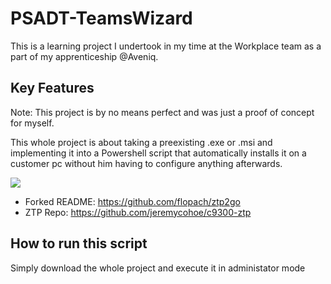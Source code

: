 # PSADT-TeamsWizard

This is a learning project I undertook in my time at the Workplace team as a part of my apprenticeship @Aveniq.



## Key Features

Note: This project is by no means perfect and was just a proof of concept for myself.

This whole project is about taking a preexisting .exe or .msi and implementing it into a Powershell script that automatically installs it on a customer pc without him having to configure anything afterwards.

![](ztp.png)

* Forked README: <https://github.com/flopach/ztp2go>
* ZTP Repo: <https://github.com/jeremycohoe/c9300-ztp>

## How to run this script

Simply download the whole project and execute it in administator mode

